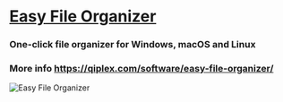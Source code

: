 # [Easy File Organizer](https://qiplex.com/software/easy-file-organizer/)

### One-click file organizer for Windows, macOS and Linux

### More info https://qiplex.com/software/easy-file-organizer/

![Easy File Organizer](http://qiplex.com/img/easy-file-organizer-app.png)
